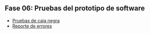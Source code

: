 ## Fase 06: Pruebas del prototipo de software

- [Pruebas de caja negra](caja-negra.md)
- [Reporte de errores](reporte-errores.md)
